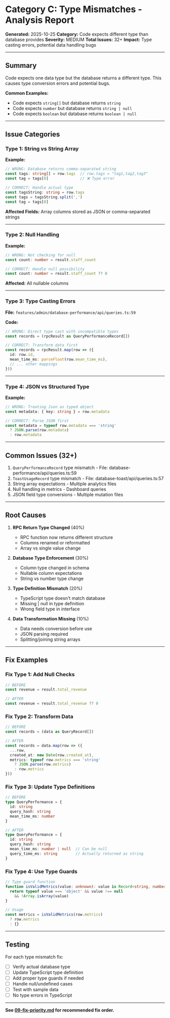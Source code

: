 # Category C: Type Mismatches - Analysis Report

**Generated:** 2025-10-25
**Category:** Code expects different type than database provides
**Severity:** MEDIUM
**Total Issues:** 32+
**Impact:** Type casting errors, potential data handling bugs

---

## Summary

Code expects one data type but the database returns a different type. This causes type conversion errors and potential bugs.

**Common Examples:**
- Code expects `string[]` but database returns `string`
- Code expects `number` but database returns `string | null`
- Code expects `boolean` but database returns `boolean | null`

---

## Issue Categories

### Type 1: String vs String Array

**Example:**
```typescript
// WRONG: Database returns comma-separated string
const tags: string[] = row.tags  // row.tags = "tag1,tag2,tag3"
const tag = tags[0]              // ❌ Type error

// CORRECT: Handle actual type
const tagsString: string = row.tags
const tags = tagsString.split(',')
const tag = tags[0]
```

**Affected Fields:** Array columns stored as JSON or comma-separated strings

---

### Type 2: Null Handling

**Example:**
```typescript
// WRONG: Not checking for null
const count: number = result.staff_count

// CORRECT: Handle null possibility
const count: number = result.staff_count ?? 0
```

**Affected:** All nullable columns

---

### Type 3: Type Casting Errors

**File:** `features/admin/database-performance/api/queries.ts:59`

**Code:**
```typescript
// WRONG: Direct type cast with incompatible types
const records = (rpcResult as QueryPerformanceRecord[])

// CORRECT: Transform data first
const records = rpcResult.map(row => ({
  id: row.id,
  mean_time_ms: parseFloat(row.mean_time_ms),
  // ... other mappings
}))
```

---

### Type 4: JSON vs Structured Type

**Example:**
```typescript
// WRONG: Treating Json as typed object
const metadata: { key: string } = row.metadata

// CORRECT: Parse JSON first
const metadata = typeof row.metadata === 'string'
  ? JSON.parse(row.metadata)
  : row.metadata
```

---

## Common Issues (32+)

1. `QueryPerformanceRecord` type mismatch - File: database-performance/api/queries.ts:59
2. `ToastUsageRecord` type mismatch - File: database-toast/api/queries.ts:57
3. String array expectations - Multiple analytics files
4. Null handling in metrics - Dashboard queries
5. JSON field type conversions - Multiple mutation files

---

## Root Causes

1. **RPC Return Type Changed** (40%)
   - RPC function now returns different structure
   - Columns renamed or reformatted
   - Array vs single value change

2. **Database Type Enforcement** (30%)
   - Column type changed in schema
   - Nullable column expectations
   - String vs number type change

3. **Type Definition Mismatch** (20%)
   - TypeScript type doesn't match database
   - Missing | null in type definition
   - Wrong field type in interface

4. **Data Transformation Missing** (10%)
   - Data needs conversion before use
   - JSON parsing required
   - Splitting/joining string arrays

---

## Fix Examples

### Fix Type 1: Add Null Checks

```typescript
// BEFORE
const revenue = result.total_revenue

// AFTER
const revenue = result.total_revenue ?? 0
```

### Fix Type 2: Transform Data

```typescript
// BEFORE
const records = (data as QueryRecord[])

// AFTER
const records = data.map(row => ({
  ...row,
  created_at: new Date(row.created_at),
  metrics: typeof row.metrics === 'string'
    ? JSON.parse(row.metrics)
    : row.metrics
}))
```

### Fix Type 3: Update Type Definitions

```typescript
// BEFORE
type QueryPerformance = {
  id: string
  query_hash: string
  mean_time_ms: number
}

// AFTER
type QueryPerformance = {
  id: string
  query_hash: string
  mean_time_ms: number | null  // Can be null
  query_time_ms: string        // Actually returned as string
}
```

### Fix Type 4: Use Type Guards

```typescript
// Type guard function
function isValidMetrics(value: unknown): value is Record<string, number> {
  return typeof value === 'object' && value !== null
    && !Array.isArray(value)
}

// Usage
const metrics = isValidMetrics(row.metrics)
  ? row.metrics
  : {}
```

---

## Testing

For each type mismatch fix:

- [ ] Verify actual database type
- [ ] Update TypeScript type definition
- [ ] Add proper type guards if needed
- [ ] Handle null/undefined cases
- [ ] Test with sample data
- [ ] No type errors in TypeScript

---

**See [09-fix-priority.md](09-fix-priority.md) for recommended fix order.**
